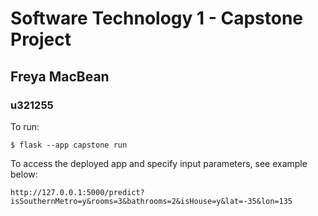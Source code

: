 # Software Technology 1 - Capstone Project

## Freya MacBean
### u321255

To run:

    $ flask --app capstone run

To access the deployed app and specify input parameters, see example below:

    http://127.0.0.1:5000/predict?isSouthernMetro=y&rooms=3&bathrooms=2&isHouse=y&lat=-35&lon=135

